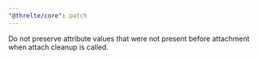 ```yaml
---
"@threlte/core": patch
---
```


Do not preserve attribute values that were not present before attachment when attach cleanup is called.
